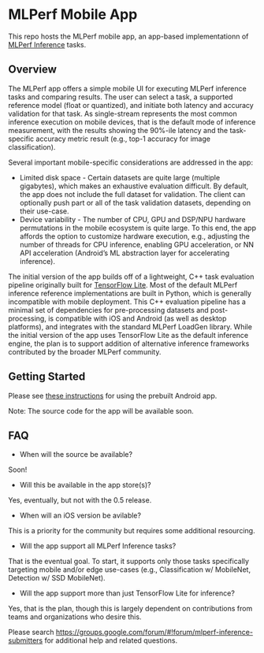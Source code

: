 # MLPerf Mobile App #

This repo hosts the MLPerf mobile app, an app-based implementationn of
[MLPerf Inference](https://github.com/mlperf/inference) tasks.

## Overview ##

The MLPerf app offers a simple mobile UI for executing MLPerf inference tasks and comparing results. The user can select a task, a supported reference model (float or quantized), and initiate both latency and accuracy validation for that task. As single-stream represents the most common inference execution on mobile devices, that is the default mode of inference measurement, with the results showing the 90%-ile latency and the task-specific accuracy metric result (e.g., top-1 accuracy for image classification).

Several important mobile-specific considerations are addressed in the app:
* Limited disk space - Certain datasets are quite large (multiple gigabytes), which makes an exhaustive evaluation difficult. By default, the app does not include the full dataset for validation. The client can optionally push part or all of the task validation datasets, depending on their use-case.
* Device variability - The number of CPU, GPU and DSP/NPU hardware permutations in the mobile ecosystem is quite large. To this end, the app affords the option to customize hardware execution, e.g., adjusting the number of threads for CPU inference, enabling GPU acceleration, or NN API acceleration (Android’s ML abstraction layer for accelerating inference).

The initial version of the app builds off of a lightweight, C++ task evaluation pipeline originally built for [TensorFlow Lite](https://github.com/tensorflow/tensorflow). Most of the default MLPerf inference reference implementations are built in Python, which is generally incompatible with mobile deployment. This C++ evaluation pipeline has a minimal set of dependencies for pre-processing datasets and post-processing, is compatible with iOS and Android (as well as desktop platforms), and integrates with the standard MLPerf LoadGen library. While the initial version of the app uses TensorFlow Lite as the default inference engine, the plan is to support addition of alternative inference frameworks contributed by the broader MLPerf community.

## Getting Started ##

Please see [these instructions](prebuilt/README.md) for using the prebuilt Android app.

Note: The source code for the app will be available soon.

## FAQ ##

 * When will the source be available?

Soon!

 * Will this be available in the app store(s)?

Yes, eventually, but not with the 0.5 release.

 * When will an iOS version be avilable?

This is a priority for the community but requires some additional resourcing.

 * Will the app support all MLPerf Inference tasks?

That is the eventual goal. To start, it supports only those tasks specifically targeting mobile and/or edge use-cases (e.g., Classification w/ MobileNet, Detection w/ SSD MobileNet).

 * Will the app support more than just TensorFlow Lite for inference?

Yes, that is the plan, though this is largely dependent on contributions from teams and organizations who desire this.

Please search https://groups.google.com/forum/#!forum/mlperf-inference-submitters for additional help and related questions.







